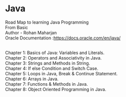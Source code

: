 # Java
Road Map to learning Java Programming 
<br>
From Basic
<br>
Author - Rohan Maharjan
<br>
Oracle Documentation :https://docs.oracle.com/en/java/

<br>
Chapter  1: Basics of Java: Variables and Literals.
<br>
Chapter 2: Operators and Associativity in Java. 
<br>
Chapter 3: Strings and Methods in String.
<br>
Chapter 4: If else Condition and Switch Case. 
<br>
Chapter 5: Loops in Java, Break & Continue Statement.
<br>
Chapter 6: Arrays in Java.
<br>
Chapter 7: Functions & Methods in Java.
<br>
Chapter 8: Object Oriented Programming in Java.
